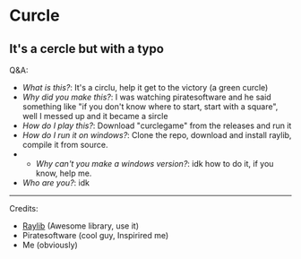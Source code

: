 # Curcle
## It's a cercle but with a typo


Q&A:
- *What is this?*: It's a circlu, help it get to the victory (a green curcle)
- *Why did you make this?*: I was watching piratesoftware and he said something like "if you don't know where to start, start with a square", well I messed up and it became a sircle
- *How do I play this?*: Download "curclegame" from the releases and run it
- *How do I run it on windows?*: Clone the repo, download and install raylib, compile it from source.
-   - *Why can't you make a windows version?*: idk how to do it, if you know, help me.
- *Who are you?*: idk

---
Credits:
- [Raylib](https://github.com/raysan5/raylib) (Awesome library, use it)
- Piratesoftware (cool guy, Inspirired me)
- Me (obviously)
